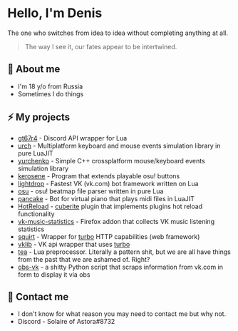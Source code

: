 # Hello, I'm Denis
The one who switches from idea to idea without completing anything at all.
> The way I see it, our fates appear to be intertwined.
## 📖  About me
- I'm 18 y/o from Russia
- Sometimes I do things
## ⚡️ My projects
- [gt67r4](https://github.com/Rorkh/gt67r4) - Discord API wrapper for Lua
- [urch](https://github.com/Rorkh/urch) -  Multiplatform keyboard and mouse events simulation library in pure LuaJIT
- [yurchenko](https://github.com/Rorkh/yurchenko) -  Simple C++ crossplatform mouse/keyboard events simulation library
- [kerosene](https://github.com/Rorkh/kerosene) - Program that extends playable osu! buttons 
- [lightdrop](https://github.com/Rorkh/lightdrop) -  Fastest VK (vk.com) bot framework written on Lua 
- [osu](https://github.com/Rorkh/osu) - osu! beatmap file parser written in pure Lua
- [pancake](https://github.com/Rorkh/pancake) - Bot for virtual piano that plays midi files in LuaJIT
- [HotReload](https://github.com/Rorkh/HotReload) - [cuberite](https://github.com/cuberite/cuberite) plugin that implements plugins hot reload functionality
- [vk-music-statistics](https://github.com/Rorkh/vk-music-statistics) - Firefox addon that collects VK music listening statistics
- [squirt](https://github.com/Rorkh/squirt) -  Wrapper for [turbo](https://github.com/kernelsauce/turbo) HTTP capabilities (web framework) 
- [vklib](https://github.com/Rorkh/vklib-turbo) - VK api wrapper that uses [turbo](https://github.com/kernelsauce/turbo)
- [tea](https://github.com/Rorkh/tea) - Lua preprocessor. Literally a pattern shit, but we are all have things from the past that we are ashamed of. Right?
- [obs-vk](https://github.com/Rorkh/obs-vk) - a shitty Python script that scraps information from vk.com in form to display it via obs
## 📱 Contact me
- I don't know for what reason you may need to contact me but why not.
- Discord - Solaire of Astora#8732
